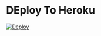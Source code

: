
# DEploy To Heroku
[![Deploy](https://www.herokucdn.com/deploy/button.svg)](https://heroku.com/deploy?template=https://https://github.com/lolivai/7.1new)
